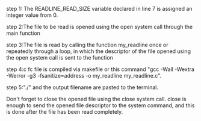 step 1: The READLINE_READ_SIZE variable declared in line 7 is assigned an integer value from 0.

step 2:The file to be read is opened using the open system call through the main function

step 3:The file is read by calling the function my_readline once or repeatedly through a loop, in which the descriptor of the file opened using the open system call is sent to the function

step 4:c fc file is compiled via makefile or this command "gcc -Wall -Wextra -Werror -g3 -fsanitize=address -o my_readline my_readline.c".

step 5:"./" and the output filename are pasted to the terminal.

Don't forget to close the opened file using the close system call.
close is enough to send the opened file descriptor to the system command, and this is done after the file has been read completely.
